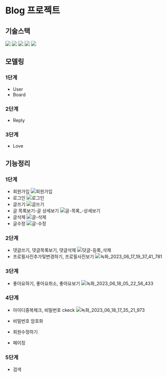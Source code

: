 # Blog 프로젝트

## 기술스택
  <img src="https://img.shields.io/badge/JDK 11-0094F5?style=for-the-badge&logo=openjdk&logoColor=black?labelColor=white"> <img src="https://img.shields.io/badge/Springboot 2.7.8-6DB33F?style=for-the-badge&logo=springboot&logoColor=black"> <img src="https://img.shields.io/badge/MyBatis-4B5562?style=for-the-badge&logoColor=black"> <img src="https://img.shields.io/badge/h2-9999FF?style=for-the-badge&logoColor=black"> <img src="https://img.shields.io/badge/JSP-4398CC?style=for-the-badge&logoColor=black">
  
## 모델링
### 1단계
- User
- Board
### 2단계
- Reply
### 3단계
- Love

## 기능정리
### 1단계
* 회원가입
![회원가입](https://github.com/jiyeon950510/newBlog/assets/122354247/8da6316c-9184-4cd6-89e8-b1812b5b35cf)
* 로그인
![로그인](https://github.com/jiyeon950510/newBlog/assets/122354247/6d241b08-75fa-430a-a918-64fe7865f688)
* 글쓰기
![글쓰기](https://github.com/jiyeon950510/newBlog/assets/122354247/9e2d5c2a-63be-4e9e-97b0-7cdeeab5dc66)
* 글 목록보기-글 상세보기
![글-목록_-상세보기](https://github.com/jiyeon950510/newBlog/assets/122354247/f63c5cc7-0da4-403e-9f66-bd84948de3cb)
* 글삭제
![글-삭제](https://github.com/jiyeon950510/buyer3/assets/122354247/cd923334-e0de-4dc3-9f32-3cfdb412308e)
* 글수정
![글-수정](https://github.com/jiyeon950510/buyer3/assets/122354247/e9d1d9d0-4b25-4043-a3b7-07e5fc51b67d)

### 2단계
* 댓글쓰기, 댓글목록보기, 댓글삭제
![덧글-등록_삭제](https://github.com/jiyeon950510/newBlog/assets/122354247/58a8168f-140f-4f58-9932-03b8c39e18af)
* 프로필사진추가및변경하기, 프로필사진보기
![녹화_2023_06_17_19_37_41_781](https://github.com/jiyeon950510/newBlog/assets/122354247/0e12bffa-b636-4952-89ad-632e41120322)


### 3단계
* 좋아요하기, 좋아요취소, 좋아요보기
![녹화_2023_06_18_05_22_56_433](https://github.com/jiyeon950510/newBlog/assets/122354247/0cecb705-481b-4a33-8a32-92e416187c99)


### 4단계
* 아이디중복체크, 비밀번호 ckeck
![녹화_2023_06_18_17_35_21_973](https://github.com/jiyeon950510/newBlog/assets/122354247/725994a2-d4da-486f-947c-d688d7768e98)

* 비밀번호 암호화
* 회원수정하기
* 페이징

### 5단계
* 검색

